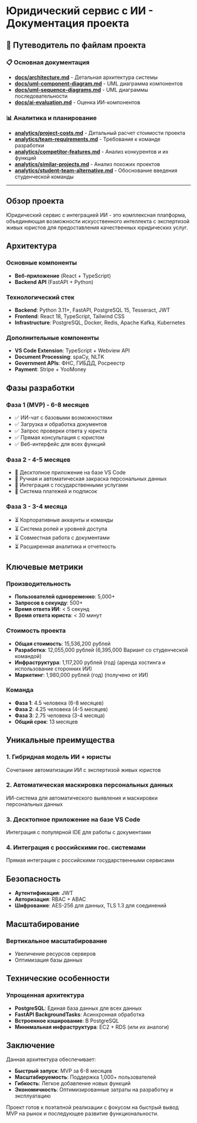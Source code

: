 # Юридический сервис с ИИ - Документация проекта

## 📁 Путеводитель по файлам проекта

### 📋 Основная документация
- **[docs/architecture.md](./docs/architecture.md)** - Детальная архитектура системы
- **[docs/uml-component-diagram.md](./docs/uml-component-diagram.md)** - UML диаграмма компонентов
- **[docs/uml-sequence-diagrams.md](./docs/uml-sequence-diagrams.md)** - UML диаграммы последовательности
- **[docs/ai-evaluation.md](./docs/ai-evaluation.md)** - Оценка ИИ-компонентов

### 📊 Аналитика и планирование
- **[analytics/project-costs.md](./analytics/project-costs.md)** - Детальный расчет стоимости проекта
- **[analytics/team-requirements.md](./analytics/team-requirements.md)** - Требования к команде разработки
- **[analytics/competitor-features.md](./analytics/competitor-features.md)** - Анализ конкурентов и их функций
- **[analytics/similar-projects.md](./analytics/similar-projects.md)** - Анализ похожих проектов
- **[analytics/student-team-alternative.md](./analytics/student-team-alternative.md)** - Обоснование введения студенческой команды

---

## Обзор проекта

Юридический сервис с интеграцией ИИ - это комплексная платформа, объединяющая возможности искусственного интеллекта с экспертизой живых юристов для предоставления качественных юридических услуг.

## Архитектура

### Основные компоненты
- **Веб-приложение** (React + TypeScript) 
- **Backend API** (FastAPI + Python)

### Технологический стек
- **Backend**: Python 3.11+, FastAPI, PostgreSQL 15, Tesseract, JWT 
- **Frontend**: React 18, TypeScript, Tailwind CSS
- **Infrastructure**: PostgreSQL, Docker, Redis, Apache Kafka, Kubernetes 

### Дополнительные компоненты
- **VS Code Extension**: TypeScript + Webview API
- **Document Processing**: spaCy, NLTK
- **Government APIs**: ФНС, ГИБДД, Росреестр
- **Payment**: Stripe + YooMoney

## Фазы разработки

### Фаза 1 (MVP) - 6-8 месяцев
- ✅ ИИ-чат с базовыми возможностями
- ✅ Загрузка и обработка документов
- ✅ Запрос проверки ответа у юриста
- ✅ Прямая консультация с юристом
- ✅ Веб-интерфейс для всех функций

### Фаза 2 - 4-5 месяцев
- 🔄 Десктопное приложение на базе VS Code
- 🔄 Ручная и автоматическая закраска персональных данных
- 🔄 Интеграция с государственными услугами
- 🔄 Система платежей и подписок

### Фаза 3 - 3-4 месяца
- ⏳ Корпоративные аккаунты и команды
- ⏳ Система ролей и уровней доступа
- ⏳ Совместная работа с документами
- ⏳ Расширенная аналитика и отчетность

## Ключевые метрики

### Производительность
- **Пользователей одновременно**: 5,000+
- **Запросов в секунду**: 500+
- **Время ответа ИИ**: < 5 секунд
- **Время ответа юриста**: < 30 минут

### Стоимость проекта
- **Общая стоимость**: 15,536,200 рублей
- **Разработка**: 12,055,000 рублей (6,395,000 Вариант со студенческой командой)
- **Инфраструктура**: 1,117,200 рублей (год) (аренда хостинга и использование сторонних ИИ)
- **Маркетинг**: 1,980,000 рублей (год) (получено от ИИ)

### Команда
- **Фаза 1**: 4.5 человека (6-8 месяцев)
- **Фаза 2**: 4.25 человека (4-5 месяцев)
- **Фаза 3**: 2.75 человека (3-4 месяца)
- **Общий срок**: 13 месяцев

## Уникальные преимущества

### 1. Гибридная модель ИИ + юристы
Сочетание автоматизации ИИ с экспертизой живых юристов

### 2. Автоматическая маскировка персональных данных
ИИ-система для автоматического выявления и маскировки персональных данных

### 3. Десктопное приложение на базе VS Code
Интеграция с популярной IDE для работы с документами

### 4. Интеграция с российскими гос. системами
Прямая интеграция с российскими государственными сервисами

## Безопасность

- **Аутентификация**: JWT 
- **Авторизация**: RBAC + ABAC
- **Шифрование**: AES-256 для данных, TLS 1.3 для соединений

## Масштабирование

### Вертикальное масштабирование
- Увеличение ресурсов серверов
- Оптимизация базы данных

## Технические особенности

### Упрощенная архитектура
- **PostgreSQL**: Единая база данных для всех данных
- **FastAPI BackgroundTasks**: Асинхронная обработка
- **Встроенное кэширование**: В PostgreSQL
- **Минимальная инфраструктура**: EC2 + RDS (или их аналоги)

## Заключение

Данная архитектура обеспечивает:
- **Быстрый запуск**: MVP за 6-8 месяцев
- **Масштабируемость**: Поддержка 1,000+ пользователей
- **Гибкость**: Легкое добавление новых функций
- **Экономичность**: Оптимизированные затраты на разработку и эксплуатацию

Проект готов к поэтапной реализации с фокусом на быстрый вывод MVP на рынок и последующее развитие функциональности.
